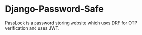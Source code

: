 # Django-Password-Safe
PassLock is a password storing website which uses DRF for OTP verification and uses JWT.
